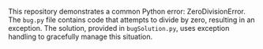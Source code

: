 This repository demonstrates a common Python error: ZeroDivisionError. The `bug.py` file contains code that attempts to divide by zero, resulting in an exception. The solution, provided in `bugSolution.py`, uses exception handling to gracefully manage this situation.